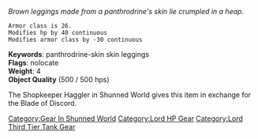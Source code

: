 *Brown leggings made from a panthrodrine's skin lie crumpled in a heap.*

`Armor class is 26.`  
`Modifies hp by 40 continuous`  
`Modifies armor class by -30 continuous`

**Keywords**: panthrodrine-skin skin leggings  
**Flags**: nolocate  
**Weight**: 4  
**Object Quality** (500 / 500 hps)

The Shopkeeper Haggler in Shunned World gives this item in exchange for
the Blade of Discord.

[Category:Gear In Shunned
World](Category:Gear_In_Shunned_World "wikilink") [Category:Lord HP
Gear](Category:Lord_HP_Gear "wikilink") [Category:Lord Third Tier Tank
Gear](Category:Lord_Third_Tier_Tank_Gear "wikilink")
